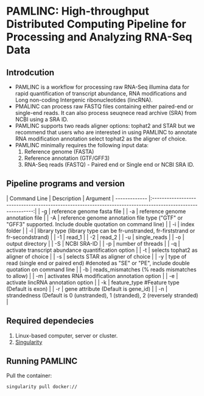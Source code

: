# PAMLINC: High-throughput Distributed Computing Pipeline for Processing and Analyzing RNA-Seq Data

## Introdcution

* PAMLINC is a workflow for processing raw RNA-Seq illumina data for rapid quantification of transcript abundance, RNA modifications and Long non-coding Intergenic ribonucleotides (lincRNA).
* PMALINC can process raw FASTQ files containing either paired-end or single-end reads. It can also process seuqnece read archive (SRA) from NCBI using a SRA ID.
* PAMLINC supports two reads aligner options: tophat2 and STAR but we recommend that users who are interested in using PAMLINC to annotate RNA modification annotation select tophat2 as the aligner of choice.
* PAMLINC minimally requires the following input data:
  1. Reference genome (FASTA)
  2. Reference annotation (GTF/GFF3)
  3. RNA-Seq reads (FASTQ) - Paired end or Single end or NCBI SRA ID.

Pipeline programs and version
-----------------------------
| Command Line  | Description                                                                                                 |
  Argument
| ------------- |:-----------------------------------------------------------------------------------------------------------:|
| -g            | reference genome fasta file                                                                                 |
| -a            | reference genome annotation file                                                                            |
| -A            | reference genome annotation file type ("GTF" or "GFF3" supported. Include double quotation on command line) |
| -i            | index folder                                                                                                |
| -l            | library type  (library type can be fr-unstranded, fr-firststrand or fr-secondstrand)                        |
| -1            | read_1                                                                                                      |
| -2            | read_2                                                                                                      |
| -u            | single_reads                                                                                                |
| -o            | output directory                                                                                            |
| -S            | NCBI SRA-ID                                                                                                 |
| -p            | number of threads                                                                                           |
| -q            | activate transcript abundance quantification option                                                         |
| -t            | selects tophat2 as aligner of choice                                                                        |
| -s            | selects STAR as aligner of choice                                                                           |
| -y            | type of read (single end or paired end) #denoted as "SE" or "PE", include double quotation on command line  |
| -b            | reads_mismatches (% reads mismatches to allow)                                                              |
| -m            | activates RNA modification annotation option                                                                |
| -e            | activate lincRNA annotation option                                                                          |
| -k            | feature_type #Feature type (Default is exon)                                                                |
| -r            | gene attribute (Default is gene_id)                                                                         |
| -n            | strandedness (Default is 0 (unstranded), 1 (stranded), 2 (reversely stranded)                               |

Required dependecies
--------------------
1. Linux-based computer, server or cluster.
2. [Singularity](https://docs.sylabs.io/guides/3.0/user-guide/quick_start.html)

Running PAMLINC
-----------------------
Pull the container:  
```
singularity pull docker://
```  
